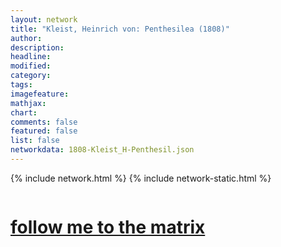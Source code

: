 ```yaml
---
layout: network
title: "Kleist, Heinrich von: Penthesilea (1808)"
author:
description:
headline:
modified:
category:
tags: 
imagefeature: 
mathjax: 
chart: 
comments: false
featured: false
list: false
networkdata: 1808-Kleist_H-Penthesil.json
---
```

{% include network.html %}
{% include network-static.html %}
<div class="row">
  <div class="small-5 small-centered columns"><a href="/matrix152"><h1>follow me to the matrix</h1></a>
</div>
</div>
